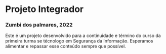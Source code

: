 # Projeto Integrador


### Zumbi dos palmares, 2022

Este é um projeto desenvolvido para a continuidade e término do curso da primeira turma se técnologo em Segurança da Informação. Esperamos alimentar e repassar esse conteúdo sempre que possível.
